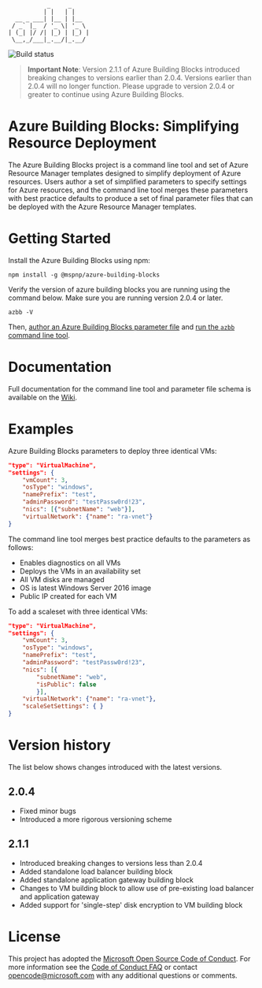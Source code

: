 ```
           _     _     
          | |   | |    
  __ _ ___| |__ | |__  
 / _` |_  / '_ \| '_ \ 
| (_| |/ /| |_) | |_) |
 \__,_/___|_.__/|_.__/ 
```

![Build status](https://travis-ci.org/mspnp/template-building-blocks.svg?branch=master)

> __Important Note__: Version 2.1.1 of Azure Building Blocks introduced breaking changes to versions earlier than 2.0.4. Versions earlier than 2.0.4 will no longer function. Please upgrade to version 2.0.4 or greater to continue using Azure Building Blocks. 

# Azure Building Blocks: Simplifying Resource Deployment

The Azure Building Blocks project is a command line tool and set of Azure Resource Manager templates designed to simplify deployment of Azure resources. Users author a set of simplified parameters to specify settings for Azure resources, and the command line tool merges these parameters with best practice defaults to produce a set of final parameter files that can be deployed with the Azure Resource Manager templates.

# Getting Started

Install the Azure Building Blocks using npm:

```
npm install -g @mspnp/azure-building-blocks
```

Verify the version of azure building blocks you are running using the command below. Make sure you are running version 2.0.4 or later.

```
azbb -V
```

Then, [author an Azure Building Blocks parameter file](https://github.com/mspnp/template-building-blocks/wiki/create-a-template-building-blocks-parameter-file) and [run the `azbb` command line tool](https://github.com/mspnp/template-building-blocks/wiki/command-line-reference).

# Documentation

Full documentation for the command line tool and parameter file schema is available on the [Wiki](https://github.com/mspnp/template-building-blocks/wiki).

# Examples

Azure Building Blocks parameters to deploy three identical VMs:

```json
"type": "VirtualMachine",
"settings": {
    "vmCount": 3,
    "osType": "windows",
    "namePrefix": "test",
    "adminPassword": "testPassw0rd!23",
    "nics": [{"subnetName": "web"}],
    "virtualNetwork": {"name": "ra-vnet"}
}
```

The command line tool merges best practice defaults to the parameters as follows:

-	Enables diagnostics on all VMs
-	Deploys the VMs in an availability set 
-	All VM disks are managed
-	OS is latest Windows Server 2016 image
-	Public IP created for each VM

To add a scaleset with three identical VMs:

```json
"type": "VirtualMachine",
"settings": {
    "vmCount": 3,
    "osType": "windows",
    "namePrefix": "test",
    "adminPassword": "testPassw0rd!23",
    "nics": [{
        "subnetName": "web",
        "isPublic": false
        }],
    "virtualNetwork": {"name": "ra-vnet"},
    "scaleSetSettings": { }
}
```

# Version history

The list below shows changes introduced with the latest versions.

## 2.0.4

- Fixed minor bugs
- Introduced a more rigorous versioning scheme

## 2.1.1

- Introduced breaking changes to versions less than 2.0.4
- Added standalone load balancer building block
- Added standalone application gateway building block
- Changes to VM building block to allow use of pre-existing load balancer and application gateway
- Added support for 'single-step' disk encryption to VM building block

# License

This project has adopted the [Microsoft Open Source Code of Conduct](https://opensource.microsoft.com/codeofconduct/). For more information see the [Code of Conduct FAQ](https://opensource.microsoft.com/codeofconduct/faq/) or contact [opencode@microsoft.com](mailto:opencode@microsoft.com) with any additional questions or comments.
